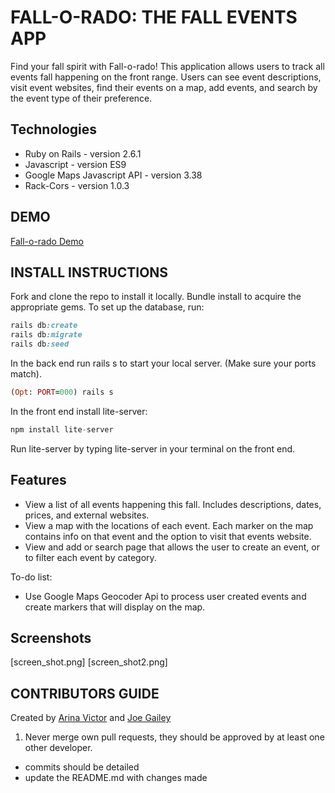 # FALL-O-RADO: THE FALL EVENTS APP
Find your fall spirit with Fall-o-rado! This application allows users to track all events fall happening on the front range. Users can see event descriptions, visit event websites, find their events on a map, add events, and search by the event type of their preference.
## Technologies
  - Ruby on Rails - version 2.6.1
  - Javascript - version ES9
  - Google Maps Javascript API - version 3.38
  - Rack-Cors - version 1.0.3
  
## DEMO
[Fall-o-rado Demo](https://youtu.be/yjdgWm6j870)
## INSTALL INSTRUCTIONS 
Fork and clone the repo to install it locally. Bundle install to acquire the appropriate gems. To set up the database, run:
```ruby
rails db:create
rails db:migrate
rails db:seed
```
In the back end run rails s to start your local server. (Make sure your ports match). 
```ruby
(Opt: PORT=000) rails s
```
In the front end install lite-server:
```javascript
npm install lite-server
```
Run lite-server by typing lite-server in your terminal on the front end.
## Features
 - View a list of all events happening this fall. Includes descriptions, dates, prices, and external websites. 
 - View a map with the locations of each event. Each marker on the map contains info on that event and the option to visit that events website.
 - View and add or search page that allows the user to create an event, or to filter each event by category.
 
 To-do list:
 - Use Google Maps Geocoder Api to process user created events and create markers that will display on the map.

 ## Screenshots 
[screen_shot.png]
[screen_shot2.png]
 
## CONTRIBUTORS GUIDE 
Created by [Arina Victor](https://github.com/arinavictor?tab=repositories) and [Joe Gailey](https://github.com/jgaileyiii?tab=repositories) 
1. Never merge own pull requests, they should be approved by at least one other developer. 
 - commits should be detailed
 - update the README.md with changes made






